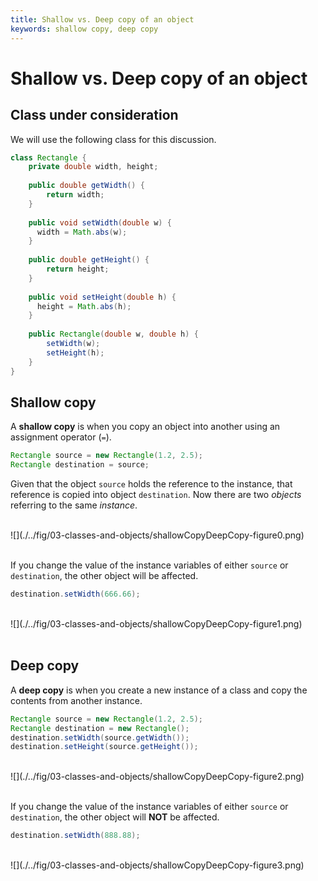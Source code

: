 ```yaml
---
title: Shallow vs. Deep copy of an object
keywords: shallow copy, deep copy
---
```


# Shallow vs. Deep copy of an object

## Class under consideration

We will use the following class for this discussion.

```java
class Rectangle {
	private double width, height;	
	
	public double getWidth() { 
    	return width; 
   	}
    
    public void setWidth(double w) { 
      width = Math.abs(w);
    }
    
   	public double getHeight() { 
    	return height; 
   	}
    
    public void setHeight(double h) { 
      height = Math.abs(h);
    }
    
    public Rectangle(double w, double h) {
    	setWidth(w);
    	setHeight(h);
    }
}
```

## Shallow copy

A **shallow copy** is when you copy an object into another using an assignment operator (`=`).

```java
Rectangle source = new Rectangle(1.2, 2.5);
Rectangle destination = source;
```

Given that the object `source` holds the reference to the instance, that reference is copied into object `destination`. Now there are two *objects* referring to the same *instance*.

<div> &nbsp; </div>
![](./../fig/03-classes-and-objects/shallowCopyDeepCopy-figure0.png)
<div> &nbsp; </div>

If you change the value of the instance variables of either `source` or `destination`, the other object will be affected.

```java
destination.setWidth(666.66);
```

<div> &nbsp; </div>
![](./../fig/03-classes-and-objects/shallowCopyDeepCopy-figure1.png)
<div> &nbsp; </div>

## Deep copy

A **deep copy** is when you create a new instance of a class and copy the contents from another instance.

```java
Rectangle source = new Rectangle(1.2, 2.5);
Rectangle destination = new Rectangle();
destination.setWidth(source.getWidth());
destination.setHeight(source.getHeight());
```

<div> &nbsp; </div>
![](./../fig/03-classes-and-objects/shallowCopyDeepCopy-figure2.png)
<div> &nbsp; </div>

If you change the value of the instance variables of either `source` or `destination`, the other object will **NOT** be affected.

```java
destination.setWidth(888.88);
```


<div> &nbsp; </div>
![](./../fig/03-classes-and-objects/shallowCopyDeepCopy-figure3.png)
<div> &nbsp; </div>

